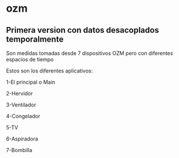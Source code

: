 # ozm
## Primera version  con datos desacoplados temporalmente

Son medidas tomadas desde 7 dispositivos OZM pero con diferentes espacios de tiempo

Estos son los diferentes aplicativos:

1-El principal o Main

2-Hervidor

3-Ventilador

4-Congelador

5-TV

6-Aspiradora

7-Bombilla
